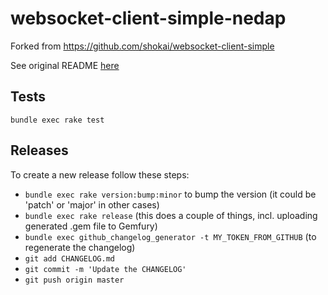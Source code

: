 websocket-client-simple-nedap
=======================

Forked from https://github.com/shokai/websocket-client-simple

See original README [here](https://github.com/shokai/websocket-client-simple/blob/master/README.md)

## Tests
```
bundle exec rake test
```

## Releases

To create a new release follow these steps:

- `bundle exec rake version:bump:minor` to bump the version (it could be 'patch' or 'major' in other cases)
- `bundle exec rake release` (this does a couple of things, incl. uploading generated .gem file to Gemfury)
- `bundle exec github_changelog_generator -t MY_TOKEN_FROM_GITHUB` (to regenerate the changelog)
- `git add CHANGELOG.md`
- `git commit -m 'Update the CHANGELOG'`
- `git push origin master`

